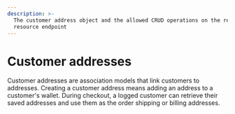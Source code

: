 ```yaml
---
description: >-
  The customer address object and the allowed CRUD operations on the related
  resource endpoint
---
```


# Customer addresses

Customer addresses are association models that link customers to addresses. Creating a customer address means adding an address to a customer's wallet. During checkout, a logged customer can retrieve their saved addresses and use them as the order shipping or billing addresses.
